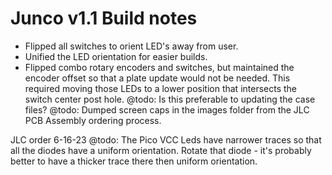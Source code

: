 # Junco v1.1 Build notes
* Flipped all switches to orient LED's away from user.
* Unified the LED orientation for easier builds.
* Flipped combo rotary encoders and switches, but maintained the encoder offset so that a plate update would not be needed. This required moving those LEDs to a lower position that intersects the switch center post hole. 
@todo: Is this preferable to updating the case files?
@todo: Dumped screen caps in the images folder from the JLC PCB Assembly ordering process.

JLC order 6-16-23
@todo: The Pico VCC Leds have narrower traces so that all the diodes have a uniform orientation.
Rotate that diode - it's probably better to have a thicker trace there then uniform orientation.